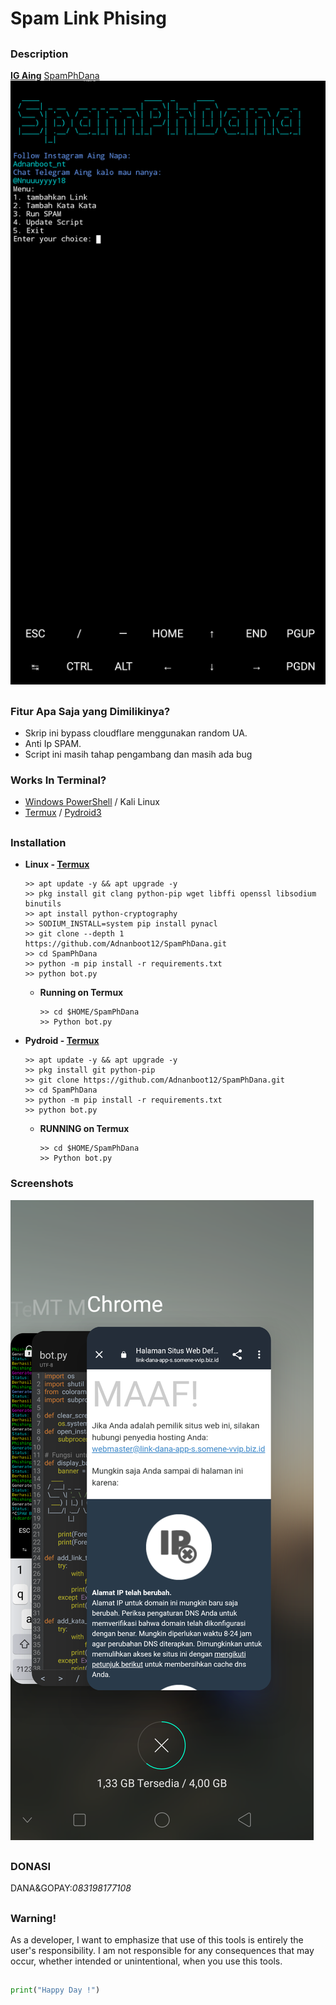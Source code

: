 # Spam Link Phising

##

### Description
**[IG Aing](https://www.instagram.com/Adnanboot_nt)**  [SpamPhDana](https://github.com/Adnanboot12/SpamPhDana)
![Facebook-Image](https://github.com/Adnanboot12/SpamPhDana/blob/main/Data/Screenshot_2024-03-27-14-12-42-53.png)

##
### Fitur Apa Saja yang Dimilikinya?
- Skrip ini bypass cloudflare menggunakan random UA.
- Anti Ip SPAM.
- Script ini masih tahap pengambang dan masih ada bug 

### Works In Terminal?
  - [Windows PowerShell](https://www.microsoft.com/store/productId/9N0DX20HK701) / Kali Linux
  - [Termux](https://f-droid.org/repo/com.termux_118.apk) / [Pydroid3](https://play.google.com/store/apps/details?id=ru.iiec.pydroid3&hl=id)

##
  
### Installation

- **Linux - [Termux](https://drive.google.com/file/d/16C8RCEC_0GJWXzZt1P5-TmsNvj1sxP_y/view?usp=sharing)**

  ```
  >> apt update -y && apt upgrade -y
  >> pkg install git clang python-pip wget libffi openssl libsodium binutils
  >> apt install python-cryptography
  >> SODIUM_INSTALL=system pip install pynacl
  >> git clone --depth 1 https://github.com/Adnanboot12/SpamPhDana.git
  >> cd SpamPhDana
  >> python -m pip install -r requirements.txt
  >> python bot.py
  ```
  - **Running on Termux**
  
    ```
    >> cd $HOME/SpamPhDana
    >> Python bot.py
    ```

- **Pydroid - [Termux](https://drive.google.com/file/d/1xKuP_-XNMNXUV-Io_GpKQvX4MB_K_VZW/view?usp=drive_link)**

  ```
  >> apt update -y && apt upgrade -y
  >> pkg install git python-pip
  >> git clone https://github.com/Adnanboot12/SpamPhDana.git
  >> cd SpamPhDana
  >> python -m pip install -r requirements.txt
  >> python bot.py
  ```
  - **RUNNING on Termux**
  
    ```
    >> cd $HOME/SpamPhDana
    >> Python bot.py
    ```

### Screenshots

![Results/Ok-16-July-2023.txt](https://github.com/Adnanboot12/SpamPhDana/blob/main/Data/Screenshot_2024-03-27-04-13-17-30.png)

##

### DONASI
DANA&GOPAY:_083198177108_
##
### Warning!
As a developer, I want to emphasize that use of this tools is entirely the user's responsibility. I am not responsible for any consequences that may occur, whether intended or unintentional, when you use this tools.

##
~~~python
print("Happy Day !")
~~~
##
